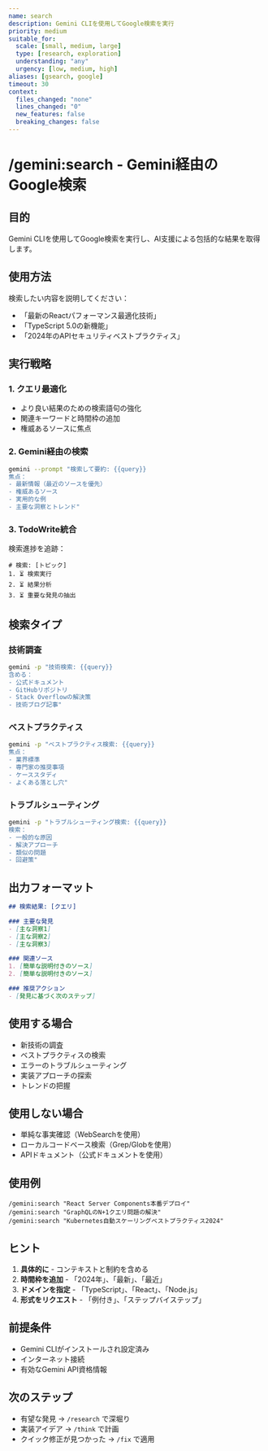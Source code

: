 ```yaml
---
name: search
description: Gemini CLIを使用してGoogle検索を実行
priority: medium
suitable_for:
  scale: [small, medium, large]
  type: [research, exploration]
  understanding: "any"
  urgency: [low, medium, high]
aliases: [gsearch, google]
timeout: 30
context:
  files_changed: "none"
  lines_changed: "0"
  new_features: false
  breaking_changes: false
---
```


# /gemini:search - Gemini経由のGoogle検索

## 目的

Gemini CLIを使用してGoogle検索を実行し、AI支援による包括的な結果を取得します。

## 使用方法

検索したい内容を説明してください：

- 「最新のReactパフォーマンス最適化技術」
- 「TypeScript 5.0の新機能」
- 「2024年のAPIセキュリティベストプラクティス」

## 実行戦略

### 1. クエリ最適化

- より良い結果のための検索語句の強化
- 関連キーワードと時間枠の追加
- 権威あるソースに焦点

### 2. Gemini経由の検索

```bash
gemini --prompt "検索して要約: {{query}}
焦点：
- 最新情報（最近のソースを優先）
- 権威あるソース
- 実用的な例
- 主要な洞察とトレンド"
```

### 3. TodoWrite統合

検索進捗を追跡：

```
# 検索: [トピック]
1. ⏳ 検索実行
2. ⏳ 結果分析
3. ⏳ 重要な発見の抽出
```

## 検索タイプ

### 技術調査

```bash
gemini -p "技術検索: {{query}}
含める：
- 公式ドキュメント
- GitHubリポジトリ
- Stack Overflowの解決策
- 技術ブログ記事"
```

### ベストプラクティス

```bash
gemini -p "ベストプラクティス検索: {{query}}
焦点：
- 業界標準
- 専門家の推奨事項
- ケーススタディ
- よくある落とし穴"
```

### トラブルシューティング

```bash
gemini -p "トラブルシューティング検索: {{query}}
検索：
- 一般的な原因
- 解決アプローチ
- 類似の問題
- 回避策"
```

## 出力フォーマット

```markdown
## 検索結果: [クエリ]

### 主要な発見
- [主な洞察1]
- [主な洞察2]
- [主な洞察3]

### 関連ソース
1. [簡単な説明付きのソース]
2. [簡単な説明付きのソース]

### 推奨アクション
- [発見に基づく次のステップ]
```

## 使用する場合

- 新技術の調査
- ベストプラクティスの検索
- エラーのトラブルシューティング
- 実装アプローチの探索
- トレンドの把握

## 使用しない場合

- 単純な事実確認（WebSearchを使用）
- ローカルコードベース検索（Grep/Globを使用）
- APIドキュメント（公式ドキュメントを使用）

## 使用例

```
/gemini:search "React Server Components本番デプロイ"
/gemini:search "GraphQLのN+1クエリ問題の解決"
/gemini:search "Kubernetes自動スケーリングベストプラクティス2024"
```

## ヒント

1. **具体的に** - コンテキストと制約を含める
2. **時間枠を追加** - 「2024年」、「最新」、「最近」
3. **ドメインを指定** - 「TypeScript」、「React」、「Node.js」
4. **形式をリクエスト** - 「例付き」、「ステップバイステップ」

## 前提条件

- Gemini CLIがインストールされ設定済み
- インターネット接続
- 有効なGemini API資格情報

## 次のステップ

- 有望な発見 → `/research` で深堀り
- 実装アイデア → `/think` で計画
- クイック修正が見つかった → `/fix` で適用
